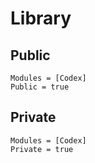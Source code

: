 # Library

## Public 

```@autodocs
Modules = [Codex]
Public = true
```

## Private 

```@autodocs
Modules = [Codex]
Private = true
```

